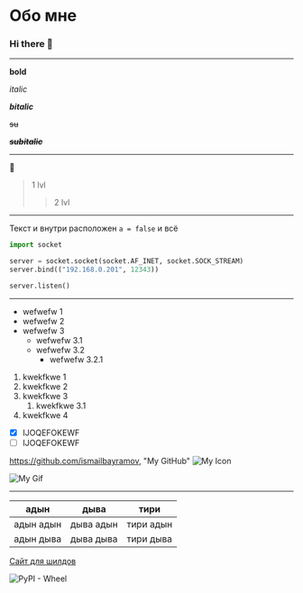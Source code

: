 # Обо мне
### Hi there 👋

___

**bold**

*italic*

***bitalic***

~~su~~

***~~subitalic~~***

___
:vhs:

> 1 lvl
>> 2 lvl

___

Текст и внутри расположен `a = false` и всё

```python
import socket

server = socket.socket(socket.AF_INET, socket.SOCK_STREAM)
server.bind(("192.168.0.201", 12343))

server.listen()
```

___

+ wefwefw 1
+ wefwefw 2
+ wefwefw 3
  + wefwefw 3.1
  + wefwefw 3.2
    + wefwefw 3.2.1
  
1. kwekfkwe 1
1. kwekfkwe 2
1. kwekfkwe 3
   1. kwekfkwe 3.1
2. kwekfkwe 4

- [X] IJOQEFOKEWF
- [ ] IJOQEFOKEWF
  
https://github.com/ismailbayramov,  "My GitHub"
![My Icon](https://avatars.githubusercontent.com/u/68940438?v=4, "My Icon")

![My Gif](https://i.pinimg.com/originals/57/61/5b/57615b8c0092a66c1d4058b1692955cc.gif)

---

| адын | дыва | тири |
|------|------|------|
|адын адын|дыва адын|тири адын|
|адын дыва|дыва дыва|тири дыва|

[Сайт для шилдов](https://shields.io, "Клик")

![PyPI - Wheel](https://img.shields.io/pypi/wheel/ds?style=flat&logo=github&label=test%20shield&labelColor=blue&color=yellow)


